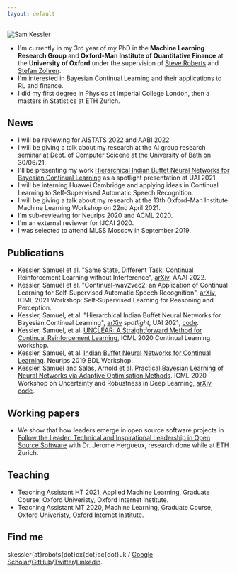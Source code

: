 ```yaml
---
layout: default
---
```


![Sam Kessler](https://raw.github.com/skezle/skezle.github.io/master/_assets/me.png "me")

* I'm currently in my 3rd year of my PhD in the **Machine Learning Research Group** and 
**Oxford-Man Institute of Quantitative Finance** at the **University of Oxford** under
 the supervision of [Steve Roberts](https://www.robots.ox.ac.uk/~sjrob/) and 
 [Stefan Zohren](http://www.oxford-man.ox.ac.uk/node/2430). 
* I'm interested in Bayesian Continual Learning and their
applications to RL and finance. 
* I did my first degree in Physics at Imperial College London, then a masters in 
Statistics at ETH Zurich.

## News
* I will be reviewing for AISTATS 2022 and AABI 2022
* I will be giving a talk about my research at the AI group research seminar at Dept. of Computer Scicene at the University of Bath on 30/06/21.
* I'll be presenting my work [Hierarchical Indian Buffet Neural Networks for Bayesian Continual Learning](https://arxiv.org/abs/1912.02290) as a spotlight presentation at UAI 2021.
* I will be interning Huawei Cambridge and applying ideas in Continual Learning to Self-Supervised Automatic Speech Recognition.
* I will be giving a talk about my research at the 13th Oxford-Man Institute Machine Learning Workshop on 22nd April 2021.
* I'm sub-reviewing for Neurips 2020 and ACML 2020.
* I'm an external reviewer for IJCAI 2020.
* I was selected to attend MLSS Moscow in September 2019.

## Publications
* Kessler, Samuel et al. "Same State, Different Task: Continual Reinforcement Learning without Interference", [arXiv](https://arxiv.org/abs/2106.02940), AAAI 2022.
* Kessler, Samuel et al. "Continual-wav2vec2: an Application of Continual Learning for Self-Supervised Automatic Speech Recognition", [arXiv](https://arxiv.org/abs/2107.13530), ICML 2021 Workshop: Self-Supervised Learning for Reasoning and Perception.
* Kessler, Samuel, et al. "Hierarchical Indian Buffet Neural Networks for Bayesian Continual Learning", [arXiv](https://arxiv.org/abs/1912.02290) *spotlight*, UAI 2021, [code](https://github.com/skezle/IBP_BNN).
* Kessler, Samuel, et al. [UNCLEAR: A Straightforward Method for Continual Reinforcement Learning](https://drive.google.com/file/d/1GMTWC0C6jMTwtqZxoyq6a-VDxkrDCIHm/view), ICML 2020 Continual Learning workshop.
* Kessler, Samuel, et al. [Indian Buffet Neural Networks for Continual Learning](http://bayesiandeeplearning.org/2019/papers/63.pdf). Neurips 2019 BDL Workshop.
* Kessler, Samuel and Salas, Arnold et al. [Practical Bayesian Learning of Neural Networks via Adaptive Optimisation Methods](https://arxiv.org/abs/1811.03679). ICML 2020 Workshop on Uncertainty and Robustness in Deep Learning, [arXiv](https://arxiv.org/abs/1811.03679), [code](https://github.com/skezle/BADAM).

## Working papers
* We show that how leaders emerge in open source software projects in [Follow the Leader: Technical and Inspirational Leadership in Open Source Software](https://www.research-collection.ethz.ch/bitstream/handle/20.500.11850/463810/1/CLE_WP_2021_01.pdf) with Dr. Jerome Hergueux, research done while at ETH Zurich.

## Teaching
*  Teaching Assistant HT 2021, Applied Machine Learning, Graduate Course, Oxford Univeristy, Oxford Internet Institute.
*  Teaching Assistant MT 2020, Machine Learning, Graduate Course, Oxford Univeristy, Oxford Internet Institute. 

## Find me
skessler{at}robots{dot}ox{dot}ac{dot}uk / [Google Scholar](https://scholar.google.co.uk/citations?hl=en&user=JmjQPXoAAAAJ)/[GitHub](http://github.com/skezle)/[Twitter](http://twitter.com/SamKezz)/[Linkedin](https://uk.linkedin.com/pub/samuel-kessler/39/aa2/79).

